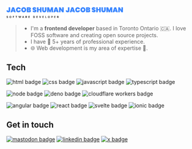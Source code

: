 <p>
  <img src="./light-header.svg#gh-light-mode-only" width="30%"/>
  <img src="./dark-header.svg#gh-dark-mode-only" width="30%"/>
</p>

> - I'm a **frontend developer** based in Toronto Ontario :canada:. I love FOSS software and creating open source projects.
> - I have :calendar: 5+ years of professional experience.
> - :globe_with_meridians: Web development is my area of expertise :muscle:.

## Tech

![html badge](https://img.shields.io/badge/html-E34F26?style=for-the-badge&logo=html5&logoColor=white)
![css badge](https://img.shields.io/badge/css-489ae0?style=for-the-badge&logo=css3)
![javascript badge](https://img.shields.io/badge/javascript-f1e05a?style=for-the-badge&logo=javascript&logoColor=black)
![typescript badge](https://img.shields.io/badge/typescript-4273ba?style=for-the-badge&logo=typescript&logoColor=white)

![node badge](https://img.shields.io/badge/node-79b658?style=for-the-badge&logo=node.js&logoColor=white)
![deno badge](https://img.shields.io/badge/deno-000000?style=for-the-badge&logo=deno&logoColor=white)
![cloudflare workers badge](https://img.shields.io/badge/cloudflare_workers-F38020?style=for-the-badge&logo=cloudflareworkers&logoColor=white)

![angular badge](https://img.shields.io/badge/angular-0F0F11?style=for-the-badge&logo=angular&logoColor=white)
![react badge](https://img.shields.io/badge/react-61DAFB?style=for-the-badge&logo=react&logoColor=black)
![svelte badge](https://img.shields.io/badge/svelte-FF3E00?style=for-the-badge&logo=svelte&logoColor=white)
![ionic badge](https://img.shields.io/badge/ionic-3880FF?style=for-the-badge&logo=ionic&logoColor=white)

## Get in touch

[![mastodon badge](https://img.shields.io/badge/mastodon-161746?logo=mastodon&style=for-the-badge)](https://mastodon.social/@jacobshuman)
[![linkedin badge](https://img.shields.io/badge/linkedin-1F4E74?logo=linkedin&style=for-the-badge)](https://www.linkedin.com/in/jacob-shuman-186993172/)
[![x badge](https://img.shields.io/badge/twitter-black?logo=x&style=for-the-badge)](https://twitter.com/jacob_shuman7)
